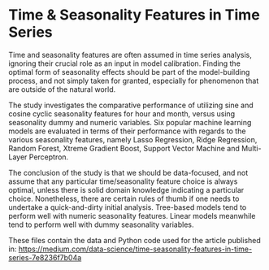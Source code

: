 # Time & Seasonality Features in Time Series

Time and seasonality features are often assumed in time series analysis, ignoring their crucial role as an input in model calibration. Finding the optimal form of seasonality effects should be part of the model-building process, and not simply taken for granted, especially for phenomenon that are outside of the natural world.

The study investigates the comparative performance of utilizing sine and cosine cyclic seasonality features for hour and month, versus using seasonality dummy and numeric variables. Six popular machine learning models are evaluated in terms of their performance with regards to the various seasonality features, namely Lasso Regression, Ridge Regression, Random Forest, Xtreme Gradient Boost, Support Vector Machine and Multi-Layer Perceptron. 

The conclusion of the study is that we should be data-focused, and not assume that any particular time/seasonality feature choice is always optimal, unless there is solid domain knowledge indicating a particular choice. Nonetheless, there are certain rules of thumb if one needs to undertake a quick-and-dirty initial analysis. Tree-based models tend to perform well with numeric seasonality features. Linear models meanwhile tend to perform well with dummy seasonality variables.

These files contain the data and Python code used for the article published in: https://medium.com/data-science/time-seasonality-features-in-time-series-7e8236f7b04a
